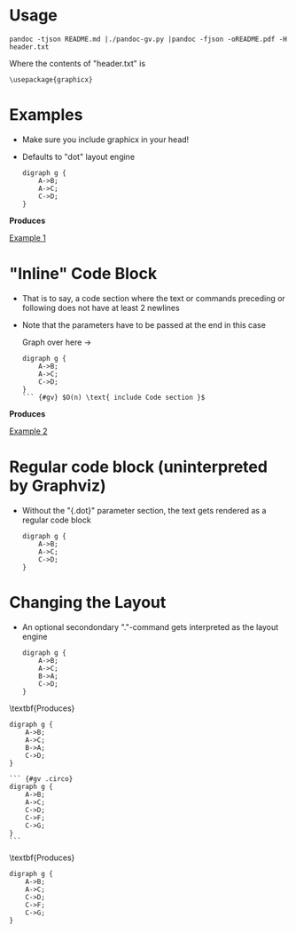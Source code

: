 # Usage

    pandoc -tjson README.md |./pandoc-gv.py |pandoc -fjson -oREADME.pdf -H header.txt

Where the contents of "header.txt" is

    \usepackage{graphicx}

# Examples

* Make sure you include graphicx in your head!

* Defaults to "dot" layout engine

    ```  {#gv}
    digraph g {
        A->B;
        A->C;
        C->D;
    }
    ```

**Produces**

[Example 1](https://github.com/xlopo/pandoc-gv/raw/master/examples/example_01.png)

# "Inline" Code Block

* That is to say, a code section where the text or commands preceding or following does not have at least 2 newlines

* Note that the parameters have to be passed at the end in this case

    Graph over here -> 
    ``` 
    digraph g {
        A->B;
        A->C;
        C->D;   
    }
    ``` {#gv} $O(n) \text{ include Code section }$

**Produces**

[Example 2](https://github.com/xlopo/pandoc-gv/raw/master/examples/example_02.png)


# Regular code block (uninterpreted by Graphviz)

* Without the "{.dot}" parameter section, the text gets rendered as a regular code block

    ```
    digraph g {
        A->B;
        A->C;
        C->D;
    }
    ```

# Changing the Layout

* An optional secondondary "."-command gets interpreted as the layout engine


    ``` {#gv .neato}
    digraph g {
        A->B;
        A->C;
        B->A;
        C->D;
    }
    ```

\textbf{Produces}

``` {#gv .neato}
digraph g {
    A->B;
    A->C;
    B->A;
    C->D;
}
```


    ``` {#gv .circo}
    digraph g {
        A->B;
        A->C;
        C->D;
        C->F;
        C->G;
    }
    ```

\textbf{Produces}

``` {#gv .circo}
digraph g {
    A->B;
    A->C;
    C->D;
    C->F;
    C->G;
}
```
